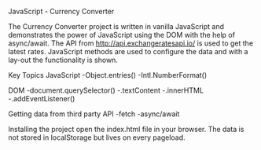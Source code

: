JavaScript - Currency Converter

The Currency Converter project is written in vanilla JavaScript and demonstrates the power of JavaScript using the DOM with the help of async/await. The API from http://api.exchangeratesapi.io/ is used to get the latest rates. JavaScript methods are used to configure the data and with a lay-out the functionality is shown.

Key Topics
JavaScript
-Object.entries()
-Intl.NumberFormat()

DOM
-document.querySelector()
-.textContent
-.innerHTML
-.addEventListener()

Getting data from third party API
-fetch
-async/await

Installing the project
open the index.html file in your browser. The data is not stored in localStorage but lives on every pageload.